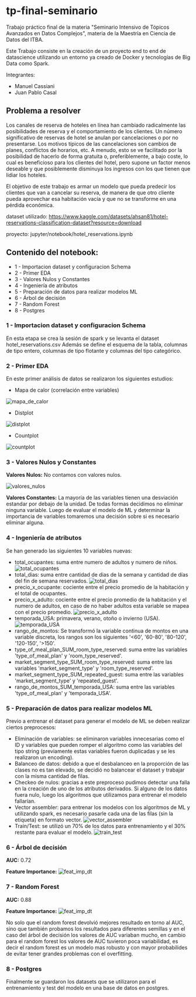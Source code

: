 # tp-final-seminario

Trabajo práctico final de la materia "Seminario Intensivo de Tópicos Avanzados en Datos Complejos", materia de la Maestría en Ciencia de Datos del ITBA. 

Este Trabajo consiste en la creación de un proyecto end to end de datascience utilizando un entorno ya creado de Docker y tecnologías de Big Data como Spark.

Integrantes:
- Manuel Cassiani
- Juan Pablo Casal

## Problema a resolver

Los canales de reserva de hoteles en línea han cambiado radicalmente las posibilidades de reserva y el comportamiento de los clientes. Un número significativo de reservas de hotel se anulan por cancelaciones o por no presentarse. Los motivos típicos de las cancelaciones son cambios de planes, conflictos de horarios, etc. A menudo, esto se ve facilitado por la posibilidad de hacerlo de forma gratuita o, preferiblemente, a bajo coste, lo cual es beneficioso para los clientes del hotel, pero supone un factor menos deseable y que posiblemente disminuya los ingresos con los que tienen que lidiar los hoteles.

El objetivo de este trabajo es armar un modelo que pueda predecir los clientes que van a cancelar su reserva, de manera de que otro cliente pueda aprovechar esa habitación vacía y que no se transforme en una pérdida económica.

dataset utilizado: https://www.kaggle.com/datasets/ahsan81/hotel-reservations-classification-dataset?resource=download

proyecto: jupyter/notebook/hotel_reservations.ipynb

## Contenido del notebook:
* 1 - Importacion dataset y configuracion Schema
* 2 - Primer EDA
* 3 - Valores Nulos y Constantes
* 4 - Ingeniería de atributos
* 5 - Preparación de datos para realizar modelos ML
* 6 - Árbol de decisión
* 7 - Random Forest
* 8 - Postgres

### 1 - Importacion dataset y configuracion Schema

En esta etapa se crea la sesión de spark y se levanta el dataset hotel_reservations.csv
Además se define el esquema de la tabla, columnas de tipo entero, columnas de tipo flotante y columnas del tipo categórico.

### 2 - Primer EDA

En este primer análisis de datos se realizaron los siguientes estudios:

* Mapa de calor (correlación entre variables)

 ![mapa_de_calor](./images/img1.png)

* Distplot

 ![distplot](./images/img3.png)

* Countplot

 ![countplot](./images/img4.png)

### 3 - Valores Nulos y Constantes

**Valores Nulos:** No contamos con valores nulos.

 ![valores_nulos](./images/img5.png)
 
**Valores Constantes:** La mayoría de las variables tienen una desviación estandar por debajo de la unidad. De todas formas decidimos no eliminar ninguna variable. Luego de evaluar el modelo de ML y determinar la importancia de variables tomaremos una decisión sobre si es necesario eliminar alguna.
 
### 4 - Ingeniería de atributos

Se han generado las siguientes 10 variables nuevas:
* total_ocupantes: suma entre numero de adultos y numero de niños.
![total_ocupantes](./images/img7.png)
* total_dias: suma entre cantidad de dias de la semana y cantidad de días del fin de semana reservados.
![total_dias](./images/img9.png)
* precio_x_ocupante: cociente entre el precio promedio de la habitación y el total de ocupantes.
* precio_x_adulto: cociente entre el precio promedio de la habitación y el numero de adultos, en caso de no haber adultos esta variable se mapea con el precio promedio.
![precio_x_adulto](./images/img6.png)
* temporada_USA: primavera, verano, otoño o invierno (USA).
![temporada_USA](./images/img8.png)
* rango_de_montos: Se transformó la variable continua de montos en una variable discreta, los rangos son los siguientes '<60', '60-80', '80-120', '120-150', '>150'.
* type_of_meal_plan_SUM_room_type_reserved: suma entre las variables 'type_of_meal_plan' y 'room_type_reserved'.
* market_segment_type_SUM_room_type_reserved: suma entre las variables 'market_segment_type' y 'room_type_reserved'.
* market_segment_type_SUM_repeated_guest: suma entre las variables 'market_segment_type' y 'repeated_guest'.
* rango_de_montos_SUM_temporada_USA: suma entre las variables 'type_of_meal_plan' y 'temporada_USA'.

### 5 - Preparación de datos para realizar modelos ML
Previo a entrenar el dataset para generar el modelo de ML se deben realizar ciertos preprocesos:

* Eliminación de variables: se eliminaron variables innecesarias como el ID y variables que pueden romper el algoritmo como las variables del tipo string (previamente estas variables fueron duplicadas y se les realizaron un encoding).
* Balanceo de datos: debido a que el desbalanceo en la proporción de las clases no es tan elevado, se decidió no balancear el dataset y trabajar con la misma cantidad de filas.
* Checkeo de nulos: gracias a este preproceso pudimos detectar una falla en la creación de uno de los atributos derivados. Si alguno de los datos fuera nulo, luego los algoritmos que utilizamos para entrenar el modelo fallarían.
* Vector assembler: para entrenar los modelos con los algoritmos de ML y utilizando spark, es necesario pasarle cada una de las filas (sin la etiqueta) en formato vector.
![vector_assembler](./images/img11.png)
* Train/Test: se utilizó un 70% de los datos para entrenamiento y el 30% restante para evaluar el modelo.
![train_test](./images/img10.png)

### 6 - Árbol de decisión
**AUC:** 0.72

**Feature Importance:**
![feat_imp_dt](./images/img12.png)

### 7 - Random Forest
**AUC:** 0.88

**Feature Importance:**
![feat_imp_dt](./images/img13.png)

No solo que el random forest devolvió mejores resultado en torno al AUC, sino que también probamos los resultados para diferentes semillas y en el caso del árbol de decisión los valores de AUC variaban mucho, en cambio para el random forest los valores de AUC tuvieron poca variabilidad, es decir el random forest es un modelo mas robusto y con mayor probabilides de evitar tener grandes problemas con el overfitting.

### 8 - Postgres

Finalmente se guardaron los datasets que se utilizaron para el entrenamiento y test del modelo en una base de datos en postgres.



